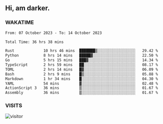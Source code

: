 ## Hi, am darker.

### WAKATIME

<!--START_SECTION:waka-->

```txt
From: 07 October 2023 - To: 14 October 2023

Total Time: 36 hrs 38 mins

Rust             10 hrs 46 mins  ███████▒░░░░░░░░░░░░░░░░░   29.42 %
Python           8 hrs 14 mins   █████▓░░░░░░░░░░░░░░░░░░░   22.50 %
Go               5 hrs 15 mins   ███▓░░░░░░░░░░░░░░░░░░░░░   14.34 %
TypeScript       2 hrs 59 mins   ██░░░░░░░░░░░░░░░░░░░░░░░   08.17 %
TOML             2 hrs 14 mins   █▓░░░░░░░░░░░░░░░░░░░░░░░   06.09 %
Bash             2 hrs 9 mins    █▒░░░░░░░░░░░░░░░░░░░░░░░   05.88 %
Markdown         1 hr 34 mins    █░░░░░░░░░░░░░░░░░░░░░░░░   04.30 %
YAML             54 mins         ▓░░░░░░░░░░░░░░░░░░░░░░░░   02.48 %
ActionScript 3   36 mins         ▒░░░░░░░░░░░░░░░░░░░░░░░░   01.67 %
Assembly         36 mins         ▒░░░░░░░░░░░░░░░░░░░░░░░░   01.67 %
```

<!--END_SECTION:waka-->

### VISITS
<!-- i should probably build this when i will have some time -->
![visitor](https://profile-counter.glitch.me/sanix-darker/count.svg)
